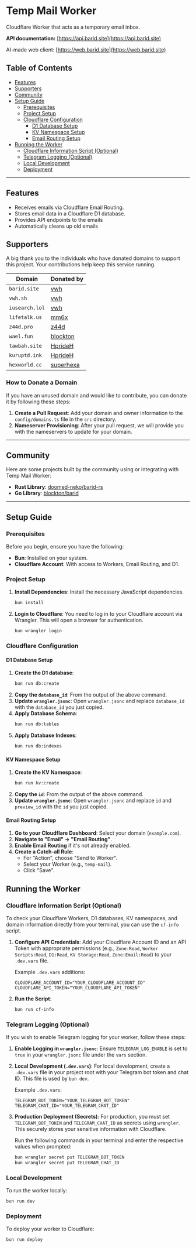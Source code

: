 # Temp Mail Worker

Cloudflare Worker that acts as a temporary email inbox.

**API documentation:** [https://api.barid.site](https://api.barid.site)

AI-made web client: [https://web.barid.site](https://web.barid.site)

## Table of Contents

*   [Features](#features)
*   [Supporters](#supporters)
*   [Community](#community-built-stuff)
*   [Setup Guide](#setup-guide)
    *   [Prerequisites](#prerequisites)
    *   [Project Setup](#project-setup)
    *   [Cloudflare Configuration](#cloudflare-configuration)
        *   [D1 Database Setup](#d1-database-setup)
        *   [KV Namespace Setup](#kv-namespace-setup)
        *   [Email Routing Setup](#email-routing-setup)
*   [Running the Worker](#running-the-worker)
    *   [Cloudflare Information Script (Optional)](#cloudflare-information-script-optional)
    *   [Telegram Logging (Optional)](#telegram-logging-optional)
    *   [Local Development](#local-development)
    *   [Deployment](#deployment)

---

## Features

*   Receives emails via Cloudflare Email Routing.
*   Stores email data in a Cloudflare D1 database.
*   Provides API endpoints to the emails
*   Automatically cleans up old emails

## Supporters

A big thank you to the individuals who have donated domains to support this project. Your contributions help keep this service running.

| Domain | Donated by |
| --- | --- |
| `barid.site` | [vwh](https://github.com/vwh) |
| `vwh.sh` | [vwh](https://github.com/vwh) |
| `iusearch.lol` | [vwh](https://github.com/vwh) |
| `lifetalk.us` | [mm6x](https://github.com/mm6x) |
| `z44d.pro` | [z44d](https://github.com/z44d) |
| `wael.fun` | [blockton](https://github.com/blockton) |
| `tawbah.site` | [HprideH](https://github.com/HprideH) |
| `kuruptd.ink` | [HprideH](https://github.com/HprideH) |
| `hexworld.cc` | [superhexa](https://github.com/superhexa) |

### How to Donate a Domain

If you have an unused domain and would like to contribute, you can donate it by following these steps:

1.  **Create a Pull Request**: Add your domain and owner information to the `config/domains.ts` file in the `src` directory.
2.  **Nameserver Provisioning**: After your pull request, we will provide you with the nameservers to update for your domain.

---

## Community

Here are some projects built by the community using or integrating with Temp Mail Worker:

*   **Rust Library**: [doomed-neko/barid-rs](https://github.com/doomed-neko/barid-rs)
*   **Go Library**: [blockton/barid](https://github.com/blockton/barid)

---

## Setup Guide

### Prerequisites

Before you begin, ensure you have the following:

*   **Bun**: Installed on your system.
*   **Cloudflare Account**: With access to Workers, Email Routing, and D1.

### Project Setup

1.  **Install Dependencies**: Install the necessary JavaScript dependencies.
    ```bash
    bun install
    ```

2.  **Login to Cloudflare**: You need to log in to your Cloudflare account via Wrangler. This will open a browser for authentication.
    ```bash
    bun wrangler login
    ```

### Cloudflare Configuration

#### D1 Database Setup

1.  **Create the D1 database**:
    ```bash
    bun run db:create
    ```
2.  **Copy the `database_id`**: From the output of the above command.
3.  **Update `wrangler.jsonc`**: Open `wrangler.jsonc` and replace `database_id` with the `database_id` you just copied.
4.  **Apply Database Schema**:
    ```bash
    bun run db:tables
    ```
5.  **Apply Database Indexes**:
    ```bash
    bun run db:indexes
    ```

#### KV Namespace Setup

1.  **Create the KV Namespace**:
    ```bash
    bun run kv:create
    ```
2.  **Copy the `id`**: From the output of the above command.
3.  **Update `wrangler.jsonc`**: Open `wrangler.jsonc` and replace `id` and `preview_id` with the `id` you just copied.

#### Email Routing Setup

1.  **Go to your Cloudflare Dashboard**: Select your domain (`example.com`).
2.  **Navigate to "Email" -> "Email Routing"**.
3.  **Enable Email Routing** if it's not already enabled.
4.  **Create a Catch-all Rule**:
    *   For "Action", choose "Send to Worker".
    *   Select your Worker (e.g., `temp-mail`).
    *   Click "Save".

## Running the Worker

### Cloudflare Information Script (Optional)

To check your Cloudflare Workers, D1 databases, KV namespaces, and domain information directly from your terminal, you can use the `cf-info` script.

1.  **Configure API Credentials**: Add your Cloudflare Account ID and an API Token with appropriate permissions (e.g., `Zone:Read`, `Worker Scripts:Read`, `D1:Read`, `KV Storage:Read`, `Zone:Email:Read`) to your `.dev.vars` file.

    Example `.dev.vars` additions:
    ```
    CLOUDFLARE_ACCOUNT_ID="YOUR_CLOUDFLARE_ACCOUNT_ID"
    CLOUDFLARE_API_TOKEN="YOUR_CLOUDFLARE_API_TOKEN"
    ```

2.  **Run the Script**:
    ```bash
    bun run cf-info
    ```

### Telegram Logging (Optional)

If you wish to enable Telegram logging for your worker, follow these steps:

1.  **Enable Logging in `wrangler.jsonc`**: Ensure `TELEGRAM_LOG_ENABLE` is set to `true` in your `wrangler.jsonc` file under the `vars` section.

2.  **Local Development (`.dev.vars`)**: For local development, create a `.dev.vars` file in your project root with your Telegram bot token and chat ID. This file is used by `bun dev`.

    Example `.dev.vars`:
    ```
    TELEGRAM_BOT_TOKEN="YOUR_TELEGRAM_BOT_TOKEN"
    TELEGRAM_CHAT_ID="YOUR_TELEGRAM_CHAT_ID"
    ```

3.  **Production Deployment (Secrets)**: For production, you must set `TELEGRAM_BOT_TOKEN` and `TELEGRAM_CHAT_ID` as secrets using `wrangler`. This securely stores your sensitive information with Cloudflare.

    Run the following commands in your terminal and enter the respective values when prompted:
    ```bash
    bun wrangler secret put TELEGRAM_BOT_TOKEN
    bun wrangler secret put TELEGRAM_CHAT_ID
    ```



### Local Development

To run the worker locally:

```bash
bun run dev
```

### Deployment

To deploy your worker to Cloudflare:

```bash
bun run deploy
```

